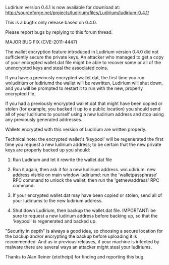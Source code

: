 Ludirium version 0.4.1 is now available for download at:
http://sourceforge.net/projects/ludirium/files/Ludirium/ludirium-0.4.1/

This is a bugfix only release based on 0.4.0.

Please report bugs by replying to this forum thread.

MAJOR BUG FIX  (CVE-2011-4447)

The wallet encryption feature introduced in Ludirium version 0.4.0 did not sufficiently secure the private keys. An attacker who
managed to get a copy of your encrypted wallet.dat file might be able to recover some or all of the unencrypted keys and steal the
associated coins.

If you have a previously encrypted wallet.dat, the first time you run wxludirium or ludiriumd the wallet will be rewritten, Ludirium will
shut down, and you will be prompted to restart it to run with the new, properly encrypted file.

If you had a previously encrypted wallet.dat that might have been copied or stolen (for example, you backed it up to a public
location) you should send all of your ludiriums to yourself using a new ludirium address and stop using any previously generated addresses.

Wallets encrypted with this version of Ludirium are written properly.

Technical note: the encrypted wallet's 'keypool' will be regenerated the first time you request a new ludirium address; to be certain that the
new private keys are properly backed up you should:

1. Run Ludirium and let it rewrite the wallet.dat file

2. Run it again, then ask it for a new ludirium address.
wxLudirium: new address visible on main window
ludiriumd: run the 'walletpassphrase' RPC command to unlock the wallet,  then run the 'getnewaddress' RPC command.

3. If your encrypted wallet.dat may have been copied or stolen, send all of your ludiriums to the new ludirium address.

4. Shut down Ludirium, then backup the wallet.dat file.
IMPORTANT: be sure to request a new ludirium address before backing up, so that the 'keypool' is regenerated and backed up.

"Security in depth" is always a good idea, so choosing a secure location for the backup and/or encrypting the backup before uploading it is recommended. And as in previous releases, if your machine is infected by malware there are several ways an attacker might steal your ludiriums.

Thanks to Alan Reiner (etotheipi) for finding and reporting this bug.
